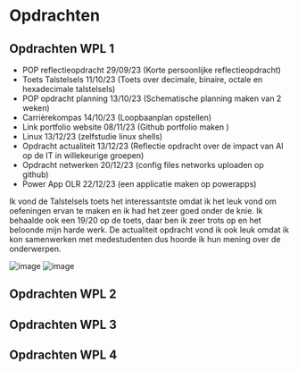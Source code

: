 # Opdrachten

## Opdrachten WPL 1
- POP reflectieopdracht 29/09/23 (Korte persoonlijke reflectieopdracht)
- Toets Talstelsels 11/10/23 (Toets over decimale, binaire, octale en hexadecimale talstelsels)
- POP opdracht planning 13/10/23 (Schematische planning maken van 2 weken)
- Carrièrekompas 14/10/23 (Loopbaanplan opstellen)
- Link portfolio website 08/11/23 (Github portfolio maken )
- Linux 13/12/23 (zelfstudie linux shells)
- Opdracht actualiteit 13/12/23 (Reflectie opdracht over de impact van AI op de IT in willekeurige groepen)
- Opdracht netwerken 20/12/23 (config files networks uploaden op github)
- Power App OLR 22/12/23 (een applicatie maken op powerapps)

Ik vond de Talstelsels toets het interessantste omdat ik het leuk vond om oefeningen ervan te maken en ik had het zeer goed onder de knie. Ik behaalde ook een 19/20 op de toets, daar ben ik zeer trots op en het beloonde mijn harde werk. 
De actualiteit opdracht vond ik ook leuk omdat ik kon samenwerken met medestudenten dus hoorde ik hun mening over de onderwerpen.

![image](https://github.com/PXL-Digital-SNE-Werkplekleren/portfolio-AlejandroVerissimoPXL/assets/148559043/a3382d41-0bfe-4d18-9bbb-d8bcf7f572dd)
![image](https://github.com/PXL-Digital-SNE-Werkplekleren/portfolio-AlejandroVerissimoPXL/assets/148559043/69f21b6c-aab0-4702-a213-a11840cf610d)


## Opdrachten WPL 2

## Opdrachten WPL 3

## Opdrachten WPL 4
